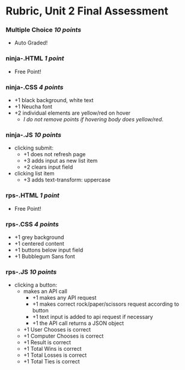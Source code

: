 # Rubric, Unit 2 Final Assessment

### Multiple Choice _10 points_
- Auto Graded!

### ninja-<name>.HTML _1 point_
- Free Point!

### ninja-<name>.CSS _4 points_
- +1 black background, white text
- +1 Neucha font
- +2 individual elements are yellow/red on hover
  - _I do not remove points if hovering body does yellow/red_.

### ninja-<name>.JS _10 points_
- clicking submit:
  - +1 does not refresh page
  - +3 adds input as new list item
  - +2 clears input field
- clicking list item
  - +3 adds text-transform: uppercase

### rps-<name>.HTML _1 point_
- Free Point!

### rps-<name>.CSS _4 points_
- +1 grey background
- +1 centered content
- +1 buttons below input field
- +1 Bubblegum Sans font

### rps-<name>.JS _10 points_
- clicking a button:
  - makes an API call
    - +1 makes any API request
    - +1 makes correct rock/paper/scissors request according to button
    - +1 text input is added to api request if necessary
    - +1 the API call returns a JSON object
  - +1 User Chooses is correct
  - +1 Computer Chooses is correct
  - +1 Result is correct
  - +1 Total Wins is correct
  - +1 Total Losses is correct
  - +1 Total Ties is correct
